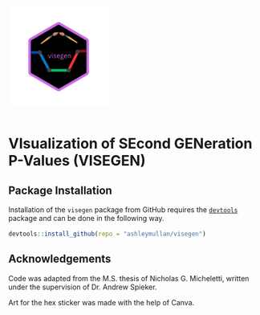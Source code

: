 <p style="display:inline-block;">
  <img src="hex.png" width="200" title="a colored line graph surrounded by paintbrushes">
  <h1> VIsualization of SEcond GENeration P-Values (VISEGEN)</h1>
</p>

## Package Installation

Installation of the `visegen` package from GitHub requires the
[`devtools`](https://www.r-project.org/nosvn/pandoc/devtools.html)
package and can be done in the following way.

``` r
devtools::install_github(repo = "ashleymullan/visegen")
```

## Acknowledgements

Code was adapted from the M.S. thesis of Nicholas G. Micheletti, written under the supervision of Dr. Andrew Spieker.

Art for the hex sticker was made with the help of Canva.
